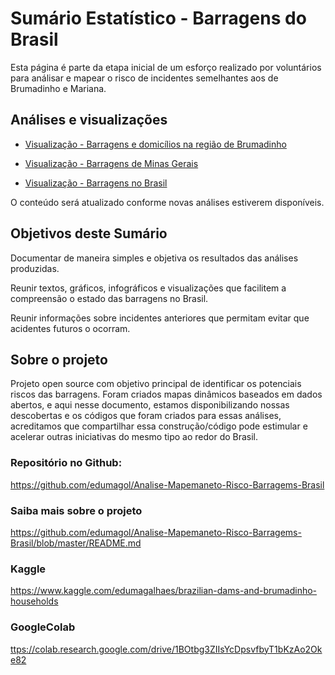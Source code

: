 # Sumário Estatístico  - Barragens do Brasil #

Esta página é parte da etapa inicial de um esforço realizado por voluntários para análisar e mapear o risco de incidentes semelhantes aos de Brumadinho e Mariana.

## Análises e visualizações ## 

* [ Visualização - Barragens e domicílios na região de Brumadinho ]( https://luizbweb.github.io/docs/barragens_brumadinho )

* [ Visualização - Barragens de Minas Gerais ]( https://luizbweb.github.io/docs/barragens_mg )

* [ Visualização - Barragens no Brasil ]( https://luizbweb.github.io/docs/barragens_brasil )

O conteúdo será atualizado conforme novas análises estiverem disponíveis.  

##  Objetivos deste Sumário ##

Documentar de maneira simples e objetiva os resultados das análises produzidas.

Reunir textos, gráficos, infográficos e visualizações que facilitem a compreensão o estado das barragens no Brasil.

Reunir informações sobre incidentes anteriores que permitam evitar que acidentes futuros o ocorram.

## Sobre o projeto ##

Projeto open source com objetivo principal de identificar os potenciais riscos das barragens. Foram criados mapas dinâmicos baseados em dados abertos, e aqui nesse documento, estamos disponibilizando nossas descobertas e os códigos que foram criados para essas análises, acreditamos que compartilhar essa construção/código pode estimular e acelerar outras iniciativas do mesmo tipo ao redor do Brasil.    
    
### Repositório no Github: ###

[ https://github.com/edumagol/Analise-Mapemaneto-Risco-Barragems-Brasil ]( https://github.com/edumagol/Analise-Mapemaneto-Risco-Barragems-Brasil )
     
### Saiba mais sobre o projeto ###

[ https://github.com/edumagol/Analise-Mapemaneto-Risco-Barragems-Brasil/blob/master/README.md ]( https://github.com/edumagol/Analise-Mapemaneto-Risco-Barragems-Brasil/blob/master/README.md )
    
### Kaggle ###

[ https://www.kaggle.com/edumagalhaes/brazilian-dams-and-brumadinho-households ]( https://www.kaggle.com/edumagalhaes/brazilian-dams-and-brumadinho-households )
     
### GoogleColab ###
 
[ttps://colab.research.google.com/drive/1BOtbg3ZIIsYcDpsvfbyT1bKzAo2Oke82 ]( https://colab.research.google.com/drive/1BOtbg3ZIIsYcDpsvfbyT1bKzAo2Oke82 )

